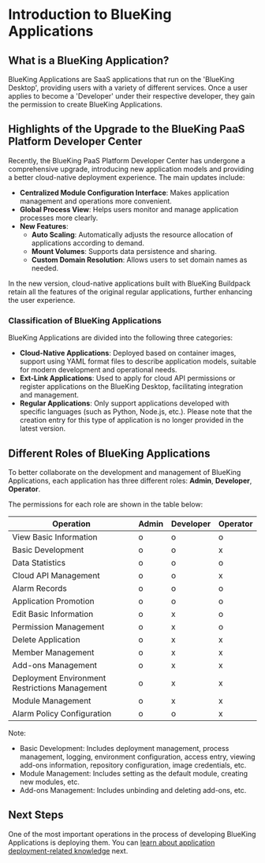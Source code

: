 # Introduction to BlueKing Applications

## What is a BlueKing Application?

BlueKing Applications are SaaS applications that run on the 'BlueKing Desktop', providing users with a variety of different services. Once a user applies to become a 'Developer' under their respective developer, they gain the permission to create BlueKing Applications.

## Highlights of the Upgrade to the BlueKing PaaS Platform Developer Center

Recently, the BlueKing PaaS Platform Developer Center has undergone a comprehensive upgrade, introducing new application models and providing a better cloud-native deployment experience. The main updates include:

- **Centralized Module Configuration Interface**: Makes application management and operations more convenient.
- **Global Process View**: Helps users monitor and manage application processes more clearly.
- **New Features**:
  - **Auto Scaling**: Automatically adjusts the resource allocation of applications according to demand.
  - **Mount Volumes**: Supports data persistence and sharing.
  - **Custom Domain Resolution**: Allows users to set domain names as needed.

In the new version, cloud-native applications built with BlueKing Buildpack retain all the features of the original regular applications, further enhancing the user experience.

### Classification of BlueKing Applications

BlueKing Applications are divided into the following three categories:

- **Cloud-Native Applications**: Deployed based on container images, support using YAML format files to describe application models, suitable for modern development and operational needs.
- **Ext-Link Applications**: Used to apply for cloud API permissions or register applications on the BlueKing Desktop, facilitating integration and management.
- **Regular Applications**: Only support applications developed with specific languages (such as Python, Node.js, etc.). Please note that the creation entry for this type of application is no longer provided in the latest version.

## Different Roles of BlueKing Applications

To better collaborate on the development and management of BlueKing Applications, each application has three different roles: **Admin**, **Developer**, **Operator**.

The permissions for each role are shown in the table below:

| Operation             | Admin | Developer | Operator |
| --------------------- | ----- | --------- | -------- |
| View Basic Information | o     | o         | o        |
| Basic Development      | o     | o         | x        |
| Data Statistics        | o     | o         | o        |
| Cloud API Management   | o     | o         | x        |
| Alarm Records          | o     | o         | o        |
| Application Promotion  | o     | o         | o        |
| Edit Basic Information | o     | x         | o        |
| Permission Management  | o     | x         | o        |
| Delete Application     | o     | x         | x        |
| Member Management      | o     | x         | x        |
| Add-ons Management     | o     | x         | x        |
| Deployment Environment Restrictions Management | o | x | x |
| Module Management      | o     | x         | x        |
| Alarm Policy Configuration | o     | o         | x        |

Note:

- Basic Development: Includes deployment management, process management, logging, environment configuration, access entry, viewing add-ons information, repository configuration, image credentials, etc.
- Module Management: Includes setting as the default module, creating new modules, etc.
- Add-ons Management: Includes unbinding and deleting add-ons, etc.

## Next Steps

One of the most important operations in the process of developing BlueKing Applications is deploying them. You can [learn about application deployment-related knowledge](./deploy_intro.md) next.